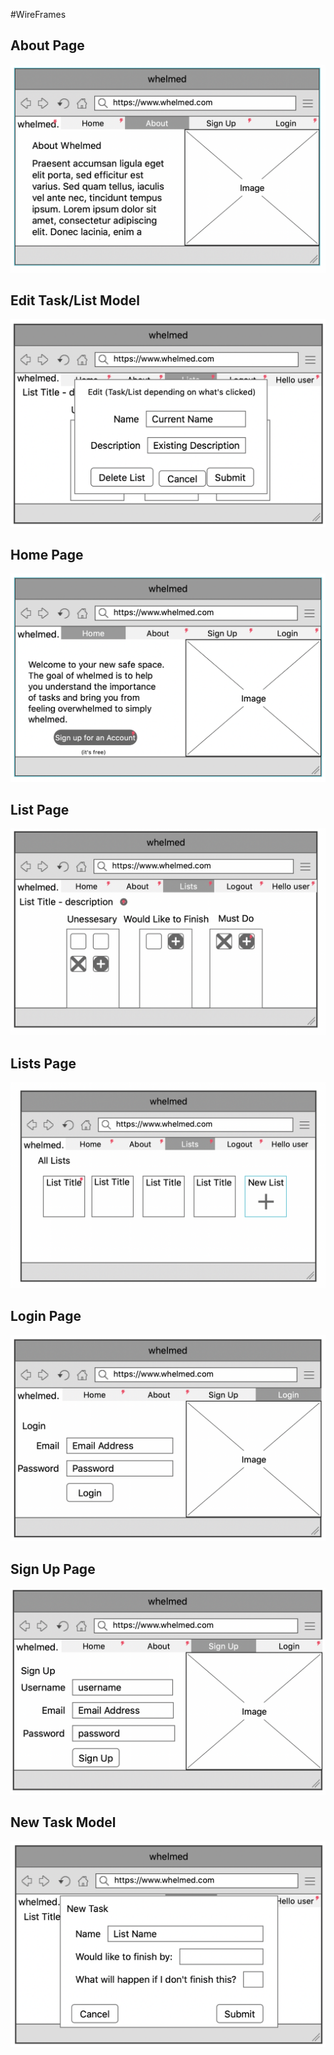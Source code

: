 #WireFrames
## About Page
![](wireframes/about.png)
## Edit Task/List Model
![](wireframes/Edit.png)
## Home Page
![](wireframes/home.png)
## List Page
![](wireframes/List.png)
## Lists Page
![](wireframes/Lists.png)
## Login Page
![](wireframes/Login.png)
## Sign Up Page
![](wireframes/SignUP.png)
## New Task Model
![](wireframes/new.png)

